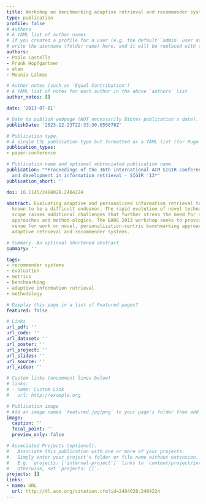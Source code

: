 ```yaml
---
title: Workshop on benchmarking adaptive retrieval and recommender systems
type: publication 
profile: false
# Authors
# A YAML list of author names
# If you created a profile for a user (e.g. the default `admin` user at `content/authors/admin/`), 
# write the username (folder name) here, and it will be replaced with their full name and linked to their profile.
authors:
- Pablo Castells
- Frank Hopfgartner
- alan
- Mounia Lalmas

# Author notes (such as 'Equal Contribution')
# A YAML list of notes for each author in the above `authors` list
author_notes: []

date: '2013-07-01'

# Date to publish webpage (NOT necessarily Bibtex publication's date).
publishDate: '2023-12-23T22:33:30.655878Z'

# Publication type.
# A single CSL publication type but formatted as a YAML list (for Hugo requirements).
publication_types:
- paper-conference

# Publication name and optional abbreviated publication name.
publication: "*Proceedings of the 36th international ACM SIGIR conference on Research
  and development in information retrieval - SIGIR '13*"
publication_short: ''

doi: 10.1145/2484028.2484224

abstract: Evaluating adaptive and personalized information retrieval tech-niques is
  known to be a difficult endeavor. The rapid evolution of novel technologies in this
  scope raises additional challenges that further stress the need for new evaluation
  approaches and method-ologies. The BARS 2013 workshop seeks to provide a specific
  venue for work on novel, personalization-centric benchmarking approaches to evaluate
  adaptive retrieval and recommender systems.

# Summary. An optional shortened abstract.
summary: ''

tags:
- recommender systems
- evaluation
- metrics
- benchmarking
- adaptive information retrieval
- methodology

# Display this page in a list of Featured pages?
featured: false

# Links
url_pdf: ''
url_code: ''
url_dataset: ''
url_poster: ''
url_project: ''
url_slides: ''
url_source: ''
url_video: ''

# Custom links (uncomment lines below)
# links:
# - name: Custom Link
#   url: http://example.org

# Publication image
# Add an image named `featured.jpg/png` to your page's folder then add a caption below.
image:
  caption: ''
  focal_point: ''
  preview_only: false

# Associated Projects (optional).
#   Associate this publication with one or more of your projects.
#   Simply enter your project's folder or file name without extension.
#   E.g. `projects: ['internal-project']` links to `content/project/internal-project/index.md`.
#   Otherwise, set `projects: []`.
projects: []
links:
- name: URL
  url: http://dl.acm.org/citation.cfm?id=2484028.2484224
---
```



